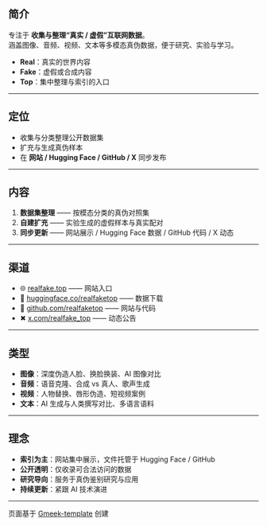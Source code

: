 ## 简介

专注于 **收集与整理“真实 / 虚假”互联网数据**。  
涵盖图像、音频、视频、文本等多模态真伪数据，便于研究、实验与学习。

- **Real**：真实的世界内容  
- **Fake**：虚假或合成内容  
- **Top**：集中整理与索引的入口  

 
---

## 定位
- 收集与分类整理公开数据集  
- 扩充与生成真伪样本  
- 在 **网站 / Hugging Face / GitHub / X** 同步发布  

---

## 内容
1. **数据集整理** —— 按模态分类的真伪对照集  
2. **自建扩充** —— 实验生成的虚假样本与真实配对  
3. **同步更新** —— 网站展示 / Hugging Face 数据 / GitHub 代码 / X 动态  

---

## 渠道
- 🌐 [realfake.top](http://realfake.top) —— 网站入口  
- 🤗 [huggingface.co/realfaketop](https://huggingface.co/realfaketop) —— 数据下载  
- 🐙 [github.com/realfaketop](https://github.com/realfaketop) —— 网站与代码  
- ✖ [x.com/realfake_top](https://x.com/realfake_top) —— 动态公告  

---

## 类型
- **图像**：深度伪造人脸、换脸换装、AI 图像对比  
- **音频**：语音克隆、合成 vs 真人、歌声生成  
- **视频**：人物替换、唇形伪造、短视频案例  
- **文本**：AI 生成与人类撰写对比、多语言语料  

---

## 理念
- **索引为主**：网站集中展示，文件托管于 Hugging Face / GitHub  
- **公开透明**：仅收录可合法访问的数据  
- **研究导向**：服务于真伪鉴别研究与应用  
- **持续更新**：紧跟 AI 技术演进  

---

页面基于 [Gmeek-template](https://github.com/new?template_name=Gmeek-template&template_owner=Meekdai) 创建